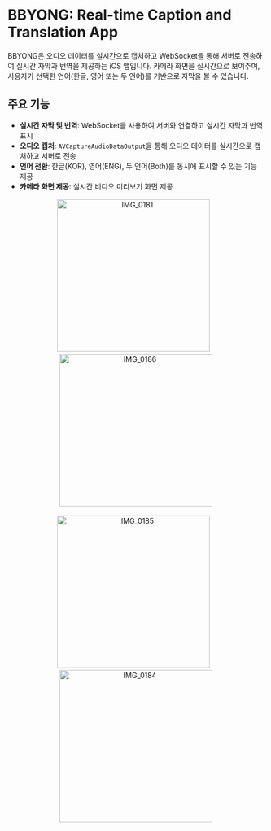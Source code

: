 # BBYONG: Real-time Caption and Translation App

BBYONG은 오디오 데이터를 실시간으로 캡처하고 WebSocket을 통해 서버로 전송하여 실시간 자막과 번역을 제공하는 iOS 앱입니다.
카메라 화면을 실시간으로 보여주며, 사용자가 선택한 언어(한글, 영어 또는 두 언어)를 기반으로 자막을 볼 수 있습니다.

## 주요 기능

- **실시간 자막 및 번역**: WebSocket을 사용하여 서버와 연결하고 실시간 자막과 번역 표시
- **오디오 캡처**: `AVCaptureAudioDataOutput`을 통해 오디오 데이터를 실시간으로 캡처하고 서버로 전송
- **언어 전환**: 한글(KOR), 영어(ENG), 두 언어(Both)를 동시에 표시할 수 있는 기능 제공
- **카메라 화면 제공**: 실시간 비디오 미리보기 화면 제공

<p align="center">
    <img src="https://github.com/user-attachments/assets/4648d031-ef95-43bb-9752-f766be622642" alt="IMG_0181" width="300" style="border: 2px solid white; margin-right: 10px;" />
    <img src="https://github.com/user-attachments/assets/db349988-6207-49aa-90d9-ea5fdee322b5" alt="IMG_0186" width="300" style="border: 2px solid white;" />
</p>
<p align="center">
    <img src="https://github.com/user-attachments/assets/e1905156-b8f3-48d3-a30e-7d397751ed8d" alt="IMG_0185" width="300" style="border: 2px solid white; margin-right: 10px;" />
    <img src="https://github.com/user-attachments/assets/bb912164-6a9b-47fa-8b5f-84affff91087" alt="IMG_0184" width="300" style="border: 2px solid white;" />
</p>
